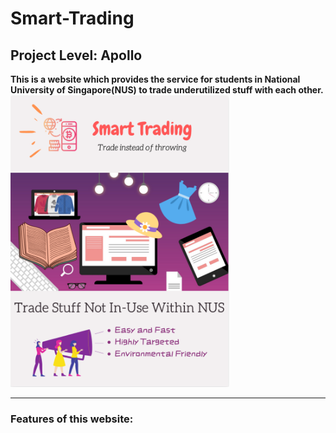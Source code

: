# Smart-Trading 
## Project Level: Apollo
**This is a website which provides the service for students in National University of Singapore(NUS) to trade underutilized stuff with each other.**
<img src="https://raw.githubusercontent.com/Irislah/Smart-Trading/master/Poster.png" alt="Poster" width=350 align="bottom">
***
### Features of this website:
